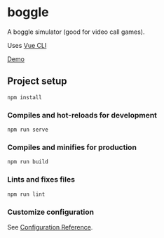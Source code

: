 # boggle
A boggle simulator (good for video call games).

Uses [Vue CLI](https://cli.vuejs.org/) 

[Demo](httpd://modicum.one/bogglish/)
## Project setup
```
npm install
```

### Compiles and hot-reloads for development
```
npm run serve
```

### Compiles and minifies for production
```
npm run build
```

### Lints and fixes files
```
npm run lint
```

### Customize configuration
See [Configuration Reference](https://cli.vuejs.org/config/).
